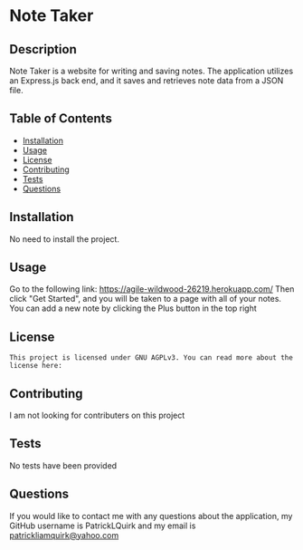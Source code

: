 
# Note Taker

## Description
Note Taker is a website for writing and saving notes. The application utilizes an Express.js back end, and it saves and retrieves note data from a JSON file.

## Table of Contents

- [Installation](#installation)
- [Usage](#usage)
- [License](#license)
- [Contributing](#contributing)
- [Tests](#tests)
- [Questions](#questions)

## Installation
No need to install the project.

## Usage
Go to the following link: https://agile-wildwood-26219.herokuapp.com/ Then click "Get Started", and you will be taken to a page with all of your notes. You can add a new note by clicking the Plus button in the top right

## License

    This project is licensed under GNU AGPLv3. You can read more about the license here: 
    

## Contributing
I am not looking for contributers on this project

## Tests
No tests have been provided

## Questions
If you would like to contact me with any questions about the application, my GitHub username is PatrickLQuirk and my email is patrickliamquirk@yahoo.com

